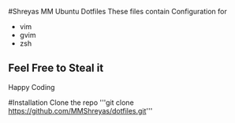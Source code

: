 #Shreyas MM Ubuntu Dotfiles 
These files contain Configuration for 
+ vim
+ gvim
+ zsh

## Feel Free to Steal it
Happy Coding

#Installation
Clone the repo '''git clone https://github.com/MMShreyas/dotfiles.git'''

